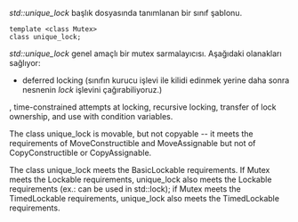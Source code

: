 
_std::unique_lock_ <mutex> başlık dosyasında tanımlanan bir sınıf şablonu.
```
template <class Mutex>
class unique_lock;
```


_std::unique_lock_ genel amaçlı bir mutex sarmalayıcısı. Aşağıdaki olanakları sağlıyor:

+ deferred locking (sınıfın kurucu işlevi ile kilidi edinmek yerine daha sonra nesnenin _lock_ işlevini çağırabiliyoruz.)

, time-constrained attempts at locking, recursive locking, transfer of lock ownership, and use with condition variables.

The class unique_lock is movable, but not copyable -- it meets the requirements of MoveConstructible and MoveAssignable but not of CopyConstructible or CopyAssignable.

The class unique_lock meets the BasicLockable requirements. If Mutex meets the Lockable requirements, unique_lock also meets the Lockable requirements (ex.: can be used in std::lock); if Mutex meets the TimedLockable requirements, unique_lock also meets the TimedLockable requirements.
